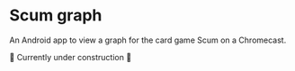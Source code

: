 # Scum graph
An Android app to view a graph for the card game Scum on a Chromecast.

🚧 Currently under construction 🚧
